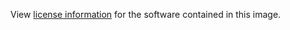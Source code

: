 View [license information](https://github.com/varnish/hitch/blob/master/LICENSE) for the software contained in this image.
